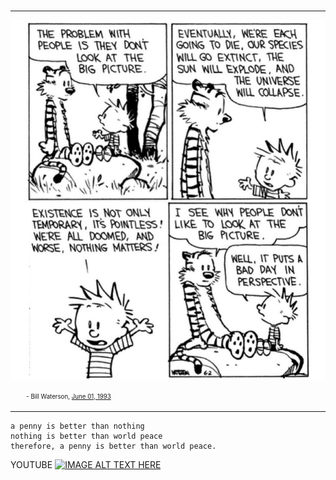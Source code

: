 # 

---

![](./assets/calvin_and_hobbes_big_picture.jpeg)

<sup style="margin-left: 5%;"><sub>- Bill Waterson, [June 01, 1993](https://www.gocomics.com/calvinandhobbes/1993/06/01)</sub></sup>

---


```
a penny is better than nothing
nothing is better than world peace
therefore, a penny is better than world peace.
```

YOUTUBE
[![IMAGE ALT TEXT HERE](http://img.youtube.com/vi/YOUTUBE_VIDEO_ID_HERE/0.jpg)](http://www.youtube.com/watch?v=YOUTUBE_VIDEO_ID_HERE)



